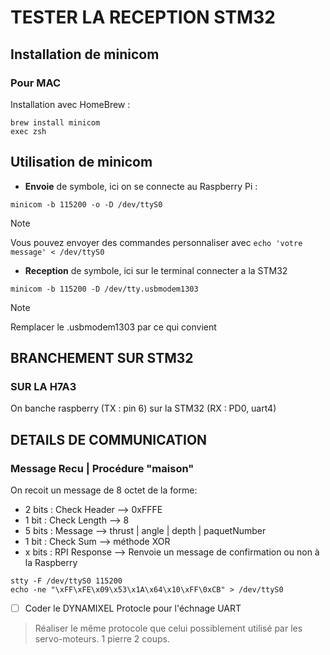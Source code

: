 # TESTER LA RECEPTION STM32

## Installation de minicom
### Pour MAC
Installation avec HomeBrew :

```
brew install minicom
exec zsh
```


## Utilisation de minicom
 - **Envoie** de symbole, ici on se connecte au Raspberry Pi : 
```
minicom -b 115200 -o -D /dev/ttyS0 
```
>[!NOTE]
>Vous pouvez envoyer des commandes personnaliser avec  `echo 'votre message' < /dev/ttyS0`

 - **Reception** de symbole, ici sur le terminal connecter a la STM32
```
minicom -b 115200 -D /dev/tty.usbmodem1303
```
>[!NOTE]
> Remplacer le .usbmodem1303 par ce qui convient

## BRANCHEMENT SUR STM32
### SUR LA H7A3
On banche raspberry (TX : pin 6) sur la STM32 (RX : PD0, uart4)

## DETAILS DE COMMUNICATION
### Message Recu | Procédure "maison"
On recoit un message de 8 octet de la forme:
- 2 bits : Check Header --> 0xFFFE
- 1 bit : Check Length --> 8
- 5 bits : Message --> thrust | angle | depth | paquetNumber
- 1 bit : Check Sum --> méthode XOR
- x bits : RPI Response --> Renvoie un message de confirmation ou non à la Raspberry

```
stty -F /dev/ttyS0 115200
echo -ne "\xFF\xFE\x09\x53\x1A\x64\x10\xFF\0xCB" > /dev/ttyS0
```
- [ ] Coder le DYNAMIXEL Protocle pour l'échnage UART
> Réaliser le même protocole que celui possiblement utilisé par les servo-moteurs. 1 pierre 2 coups.
